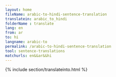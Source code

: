 ```yaml
---
layout: home
fileName: arabic-to-hindi-sentence-translation
translatein: arabic_to_hindi
folderName : translate
lang: en
from: ar
to: hi
langname: arabic-to
permalink: /arabic-to-hindi-sentence-translation
tool: sentence-translations
matchurls: en&&ar&&hi
---
```

{% include section/translateinto.html %}
